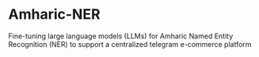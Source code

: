 # Amharic-NER
Fine-tuning large language models (LLMs) for Amharic Named Entity Recognition (NER) to support a centralized telegram e-commerce platform
